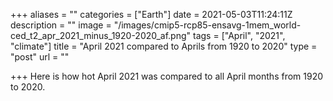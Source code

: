 +++
aliases = ""
categories = ["Earth"]
date = 2021-05-03T11:24:11Z
description = ""
image = "/images/cmip5-rcp85-ensavg-1mem_world-ced_t2_apr_2021_minus_1920-2020_af.png"
tags = ["April", "2021", "climate"]
title = "April 2021 compared to Aprils from 1920 to 2020"
type = "post"
url = ""

+++
Here is how hot April 2021 was compared to all April months from 1920 to 2020.